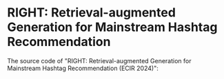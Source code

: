# RIGHT: Retrieval-augmented Generation for Mainstream Hashtag Recommendation
The source code of "RIGHT: Retrieval-augmented Generation for Mainstream Hashtag Recommendation (ECIR 2024)":
